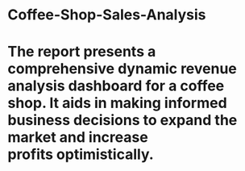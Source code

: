 # Coffee-Shop-Sales-Analysis
# The report presents a comprehensive dynamic revenue analysis dashboard for a coffee shop. It aids in making informed business decisions to expand the market and increase profits optimistically.
